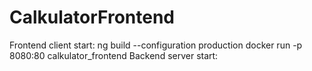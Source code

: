 # CalkulatorFrontend
Frontend client start:
ng build --configuration production
docker run -p 8080:80 calkulator_frontend
Backend server start:
